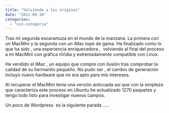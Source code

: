 ```yaml
---
title: "Volviendo a los origines"
date: "2011-09-18"
categories: 
  - "sin-categoria"
---
```


Tras mi segunda escaramuza en el mundo de la manzana. La primera con un MacMini y la segunda con un iMac tope de gama. Ha finalizado como lo que ha sido , una experiencia enriquecedora ,  volviendo al final del proceso a mi MacMini con gráfica nVidia y extremadamente compatible con Linux.

He vendido el iMac , un equipo que compre con ilusión tras comprobar la calidad de su hermanito pequeño. No pudo ser , el cambio de generación incluyó nuevo hardware que no era apto para mis intereses.

Al recuperar el MacMini tenia una versión anticuada así que con la simpleza que caracteriza este proceso en Ubuntu he actualizado 1270 paquetes y tengo todo listo para investigar nuevos campos.

Un poco de Wordpress  es la siguiente parada .....
